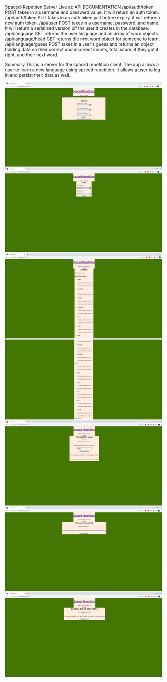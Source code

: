 Spaced-Repetiton Server
Live at:
API DOCUMENTATION
/api/auth/token POST takes in a username and password value. It will return an auth token.
/api/auth/token PUT takes in an auth token just before expiry. it will return a new auth token.
/api/user POST takes in a username, password, and name. It will return a serialized version oif the user it creates in the database.
/api/language GET returns the user language and an array of word objects.
/api/language/head GET returns the next word object for someone to learn.
/api/language/guess POST takes in a user's guess and returns an object holding data on their correct and incorrect counts, total score, if they got it right, and their next word.

Summary
This is a server for the spaced repetition client. The app allows a user to learn a new language using spaced repetition. It allows a user to log in and persist their data as well.

![register](/images/register.PNG)
![login](/images/login.PNG)
![dashboard1](/images/dashboard1.PNG)
![dashboard2](/images/dashboard2.PNG)
![guess](/images/guess.PNG)
![correct](/images/correct.PNG)
![incorrect](/images/incorrect.PNG)
